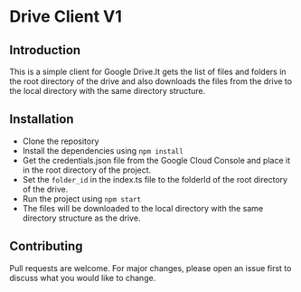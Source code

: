 # Drive Client V1

## Introduction

This is a simple client for Google Drive.It gets the list of files and folders in the root directory of the drive and also downloads the files from the drive to the local directory with the same directory structure.

## Installation

- Clone the repository
- Install the dependencies using `npm install`
- Get the credentials.json file from the Google Cloud Console and place it in the root directory of the project.
- Set the `folder_id` in the index.ts file to the folderId of the root directory of the drive.
- Run the project using `npm start`
- The files will be downloaded to the local directory with the same directory structure as the drive.

## Contributing

Pull requests are welcome. For major changes, please open an issue first to discuss what you would like to change.
